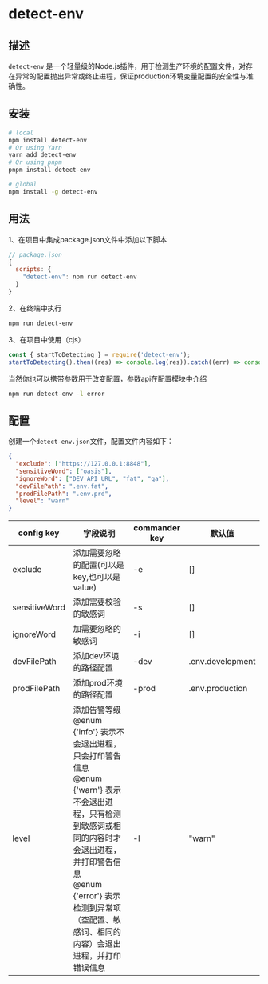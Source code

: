 # detect-env

## 描述
`detect-env` 是一个轻量级的Node.js插件，用于检测生产环境的配置文件，对存在异常的配置抛出异常或终止进程，保证production环境变量配置的安全性与准确性。


## 安装
```bash
# local
npm install detect-env
# Or using Yarn
yarn add detect-env
# Or using pnpm
pnpm install detect-env

# global
npm install -g detect-env
```

## 用法
1、在项目中集成package.json文件中添加以下脚本
```javascript
// package.json
{
  scripts: {
    "detect-env": npm run detect-env
  }
}
```
2、在终端中执行
```bash
npm run detect-env
```
3、在项目中使用（cjs）
```javascript
const { startToDetecting } = require('detect-env');
startToDetecting().then((res) => console.log(res)).catch((err) => console.log(err));
```

当然你也可以携带参数用于改变配置，参数api在配置模块中介绍
```bash
npm run detect-env -l error
```

## 配置
创建一个`detect-env.json`文件，配置文件内容如下：
```json
{
  "exclude": ["https://127.0.0.1:8848"],
  "sensitiveWord": ["oasis"],
  "ignoreWord": ["DEV_API_URL", "fat", "qa"],
  "devFilePath": ".env.fat",
  "prodFilePath": ".env.prd",
  "level": "warn"
}
```

| config key          | 字段说明         | commander key        | 默认值          |
| ------------ | ------------ | ------------ | ------------ |
| exclude | 添加需要忽略的配置(可以是key,也可以是value) | -e | [] |
| sensitiveWord | 添加需要校验的敏感词 | -s | [] |
| ignoreWord | 加需要忽略的敏感词 | -i | [] |
| devFilePath | 添加dev环境的路径配置 | -dev | .env.development |
| prodFilePath | 添加prod环境的路径配置 | -prod |.env.production |
| level| 添加告警等级 <br> @enum {'info'} 表示不会退出进程，只会打印警告信息 <br> @enum {'warn'} 表示不会退出进程，只有检测到敏感词或相同的内容时才会退出进程，并打印警告信息 <br> @enum {'error'} 表示检测到异常项（空配置、敏感词、相同的内容）会退出进程，并打印错误信息 | -l | "warn" |
